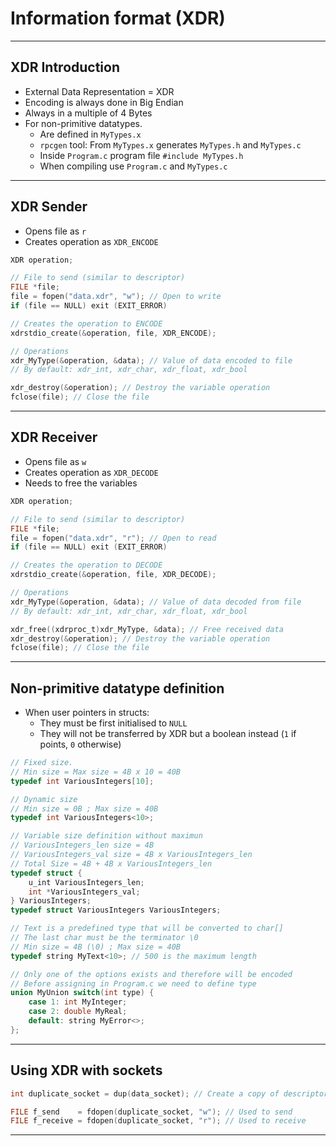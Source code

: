 # Information format (XDR)
---
## XDR Introduction
- External Data Representation = XDR
- Encoding is always done in Big Endian
- Always in a multiple of 4 Bytes
- For non-primitive datatypes.
	- Are defined in `MyTypes.x`
	- `rpcgen` tool:  From `MyTypes.x` generates `MyTypes.h`  and `MyTypes.c`
	- Inside `Program.c` program file `#include MyTypes.h`
	- When compiling use `Program.c` and `MyTypes.c`
---
## XDR Sender
- Opens file as `r`
- Creates operation as `XDR_ENCODE`
```C
XDR operation;

// File to send (similar to descriptor)
FILE *file;
file = fopen("data.xdr", "w"); // Open to write
if (file == NULL) exit (EXIT_ERROR)

// Creates the operation to ENCODE
xdrstdio_create(&operation, file, XDR_ENCODE);

// Operations
xdr_MyType(&operation, &data); // Value of data encoded to file
// By default: xdr_int, xdr_char, xdr_float, xdr_bool

xdr_destroy(&operation); // Destroy the variable operation
fclose(file); // Close the file
```
---
## XDR Receiver
- Opens file as `w`
- Creates operation as `XDR_DECODE`
- Needs to free the variables
```C
XDR operation;

// File to send (similar to descriptor)
FILE *file;
file = fopen("data.xdr", "r"); // Open to read
if (file == NULL) exit (EXIT_ERROR)

// Creates the operation to DECODE
xdrstdio_create(&operation, file, XDR_DECODE);

// Operations
xdr_MyType(&operation, &data); // Value of data decoded from file
// By default: xdr_int, xdr_char, xdr_float, xdr_bool

xdr_free((xdrproc_t)xdr_MyType, &data); // Free received data
xdr_destroy(&operation); // Destroy the variable operation
fclose(file); // Close the file
```
---
## Non-primitive datatype definition
- When user pointers in structs:
	- They must be first initialised to `NULL`
	- They will not be transferred by XDR but a boolean instead (`1` if points, `0` otherwise)
```C
// Fixed size.
// Min size = Max size = 4B x 10 = 40B
typedef int VariousIntegers[10];

// Dynamic size
// Min size = 0B ; Max size = 40B
typedef int VariousIntegers<10>;

// Variable size definition without maximun
// VariousIntegers_len size = 4B
// VariousIntegers_val size = 4B x VariousIntegers_len
// Total Size = 4B + 4B x VariousIntegers_len
typedef struct {
	u_int VariousIntegers_len;
	int *VariousIntegers_val;
} VariousIntegers;
typedef struct VariousIntegers VariousIntegers;

// Text is a predefined type that will be converted to char[]
// The last char must be the terminator \0
// Min size = 4B (\0) ; Max size = 40B
typedef string MyText<10>; // 500 is the maximum length

// Only one of the options exists and therefore will be encoded
// Before assigning in Program.c we need to define type
union MyUnion switch(int type) {
	case 1: int MyInteger;
	case 2: double MyReal;
	default: string MyError<>;
};
```
---
## Using XDR with sockets
```C
int duplicate_socket = dup(data_socket); // Create a copy of descriptor

FILE f_send    = fdopen(duplicate_socket, "w"); // Used to send
FILE f_receive = fdopen(duplicate_socket, "r"); // Used to receive
```
---